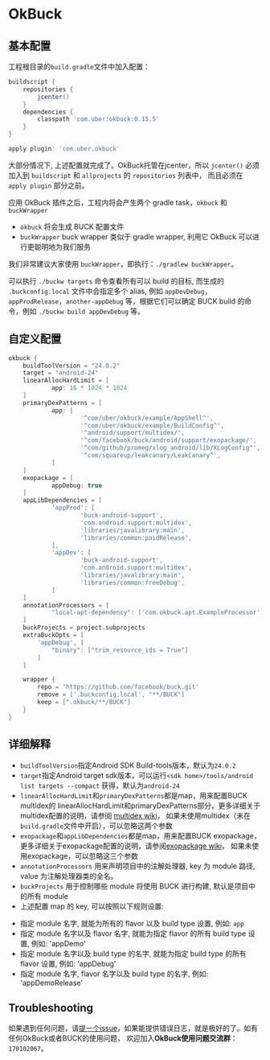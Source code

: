 # OkBuck

## 基本配置
工程根目录的`build.gradle`文件中加入配置：

```gradle
buildscript {
    repositories {
        jcenter()
    }
    dependencies {
        classpath 'com.uber:okbuck:0.15.5'
    }
}

apply plugin: 'com.uber.okbuck'
```

大部分情况下, 上述配置就完成了。OkBuck托管在jcenter，所以 `jcenter()` 
必须加入到 `buildscript` 和 `allprojects` 的 `repositories` 列表中，
而且必须在 `apply plugin` 部分之前。

应用 OkBuck 插件之后，工程内将会产生两个 gradle task，`okbuck` 和 `buckWrapper`

+  `okbuck` 将会生成 BUCK 配置文件
+  `buckWrapper` buck wrapper 类似于 gradle wrapper, 利用它 OkBuck 可以进行更聪明地为我们服务

我们非常建议大家使用 `buckWrapper`，即执行：`./gradlew buckWrapper`。

可以执行 `./buckw targets` 命令查看所有可以 build 的目标, 而生成的 `.buckconfig.local`
文件中会指定多个 alias, 例如 `appDevDebug`，`appProdRelease`，`another-appDebug`
等，根据它们可以确定 BUCK build 的命令，例如 `./buckw build appDevDebug` 等。

## 自定义配置
```gradle
okbuck {
    buildToolVersion = "24.0.2"
    target = "android-24"
    linearAllocHardLimit = [
            app: 16 * 1024 * 1024
    ]
    primaryDexPatterns = [
            app: [
                    '^com/uber/okbuck/example/AppShell^',
                    '^com/uber/okbuck/example/BuildConfig^',
                    '^android/support/multidex/',
                    '^com/facebook/buck/android/support/exopackage/',
                    '^com/github/promeg/xlog_android/lib/XLogConfig^',
                    '^com/squareup/leakcanary/LeakCanary^',
            ]
    ]
    exopackage = [
            appDebug: true
    ]
    appLibDependencies = [
            'appProd': [
                    'buck-android-support',
                    'com.android.support:multidex',
                    'libraries/javalibrary:main',
                    'libraries/common:paidRelease',
            ],
            'appDev': [
                    'buck-android-support',
                    'com.android.support:multidex',
                    'libraries/javalibrary:main',
                    'libraries/common:freeDebug',
            ]
    ]
    annotationProcessors = [
            "local-apt-dependency": ['com.okbuck.apt.ExampleProcessor']
    ]
    buckProjects = project.subprojects
    extraBuckOpts = [
        'appDebug', [
            "binary": ["trim_resource_ids = True"]
        ]
    ]

    wrapper {
        repo = 'https://github.com/facebook/buck.git'
        remove = ['.buckconfig.local', "**/BUCK"]
        keep = [".okbuck/**/BUCK"]
    }
}
```

## 详细解释
+  `buildToolVersion`指定Android SDK Build-tools版本，默认为`24.0.2`
+  `target`指定Android target sdk版本，可以运行`<sdk home>/tools/android list targets --compact`
获得，默认为`android-24`
+  `linearAllocHardLimit`和`primaryDexPatterns`都是map，用来配置BUCK multidex的
linearAllocHardLimit和primaryDexPatterns部分，更多详细关于multidex配置的说明，请参阅
[multidex wiki](https://github.com/uber/okbuck/wiki/Multidex-Configuration-Guide)，
如果未使用multidex（未在`build.gradle`文件中开启），可以忽略这两个参数
+  `exopackage`和`appLibDependencies`都是map，用来配置BUCK exopackage，
更多详细关于exopackage配置的说明，请参阅[exopackage wiki](https://github.com/uber/okbuck/wiki/Exopackage-Configuration-Guide)，
如果未使用exopackage，可以忽略这三个参数
+ `annotationProcessors` 用来声明项目中的注解处理器, key 为 module 路径, value 为注解处理器类的全名。
+  `buckProjects` 用于控制哪些 module 将使用 BUCK 进行构建, 默认是项目中的所有 module
+ 上述配置 map 的 key, 可以按照以下规则设置:  
 - 指定 module 名字, 就能为所有的 flavor 以及 build type 设置, 例如: `app`
 - 指定 module 名字以及 flavor 名字, 就能为指定 flavor 的所有 build type 设置, 例如: 'appDemo'
 - 指定 module 名字以及 build type 的名字, 就能为指定 build type 的所有 flavor 设置, 例如: 'appDebug'
 - 指定 module 名字, flavor 名字以及 build type 的名字, 例如: 'appDemoRelease'

## Troubleshooting
如果遇到任何问题，请[提一个issue](https://github.com/uber/okbuck/issues/new)，如果能提供错误日志，就是极好的了。如有任何OkBuck或者BUCK的使用问题，
欢迎加入**OkBuck使用问题交流群**：`170102067`。
